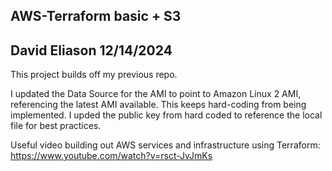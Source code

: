 ## AWS-Terraform basic + S3
## David Eliason 12/14/2024

This project builds off my previous repo. 

I updated the Data Source for the AMI to point to Amazon Linux 2 AMI, referencing the latest AMI available. This keeps hard-coding from being implemented.
I upded the public key from hard coded to reference the local file for best practices.

Useful video building out AWS services and infrastructure using Terraform: https://www.youtube.com/watch?v=rsct-JvJmKs
